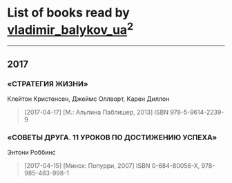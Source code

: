 # List of books read by [vladimir_balykov_ua](http://vk.com/id423302481)<sup>2</sup>
---

## 2017

### «СТРАТЕГИЯ ЖИЗНИ»
Клейтон Кристенсен, Джеймс Оллворт, Карен Диллон
> [2017-04-17] [М.: Альпина Паблишер, 2013]
> ISBN 978-5-9614-2239-9


### «СОВЕТЫ ДРУГА. 11 УРОКОВ ПО ДОСТИЖЕНИЮ УСПЕХА»
Энтони Роббинс
> [2017-04-15] [Минск: Попурри, 2007] 
> ISBN 0-684-80056-X, 978-985-483-998-1



